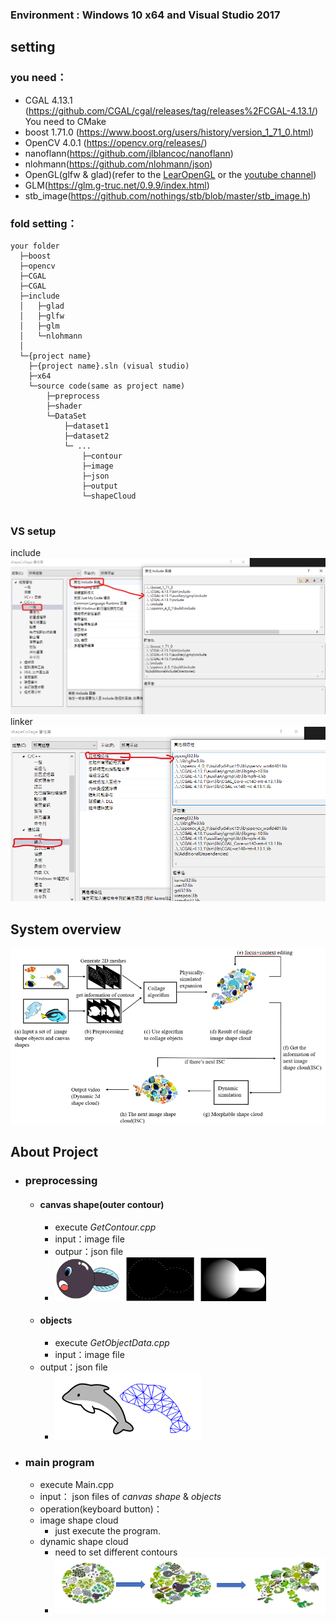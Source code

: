 ### Environment : Windows 10 x64 and Visual Studio 2017 
## setting
### you need：
* CGAL 4.13.1 (https://github.com/CGAL/cgal/releases/tag/releases%2FCGAL-4.13.1/) You need to CMake
* boost 1.71.0 (https://www.boost.org/users/history/version_1_71_0.html)
* OpenCV 4.0.1 (https://opencv.org/releases/)
* nanoflann(https://github.com/jlblancoc/nanoflann)
* nlohmann(https://github.com/nlohmann/json)
* OpenGL(glfw & glad)(refer to the [LearOpenGL](https://learnopengl.com/Getting-started/Creating-a-window) or the [youtube channel](https://www.youtube.com/watch?v=XpBGwZNyUh0&list=PLPaoO-vpZnumdcb4tZc4x5Q-v7CkrQ6M-))
* GLM(https://glm.g-truc.net/0.9.9/index.html)
* stb_image(https://github.com/nothings/stb/blob/master/stb_image.h)


### fold setting：

```
your folder
  ├─boost
  ├─opencv
  ├─CGAL
  ├─CGAL
  ├─include
  │   ├─glad
  │   ├─glfw
  │   ├─glm
  │   └─nlohmann
  │ 
  └─{project name}
    ├─{project name}.sln (visual studio)
    ├─x64
    └─source code(same as project name)
        ├─preprocess
        ├─shader
        └─DataSet
            ├─dataset1
            ├─dataset2
            └─ ...
                ├─contour
                ├─image
                ├─json
                ├─output
                └─shapeCloud
    
```

### VS setup
include
<img src=".\readmeImages\include.png" alt="include" style="zoom:75%;" />
linker
<img src=".\readmeImages\link.png" alt="link" style="zoom:75%;" />
                                                                                                                                                                                                      



## System overview

<img src=".\readmeImages\systemoverview.png" alt="systemoverview" style="zoom:67%;" />



## About Project

* ### preprocessing 
    * #### **canvas shape(outer contour)**
        * execute *GetContour.cpp*
        * input：image file
        * outpur：json file
        * <img src=".\readmeImages\canvas.png" alt="canvas" style="zoom: 33%;" />
    * #### **objects**
        * execute *GetObjectData.cpp*
        * input：image file
    * output：json file
        * <img src=".\readmeImages\object.png" alt="object" style="zoom:33%;" />
    
* ### main program
    * execute Main.cpp
    * input： json files of *canvas shape* & *objects*
    * operation(keyboard button)：
    * image shape cloud
        * just execute the program.
    * dynamic shape cloud
        * need to set different contours
        * <img src=".\readmeImages\dynamic.png" alt="dynamic" style="zoom:48%;" />

    

